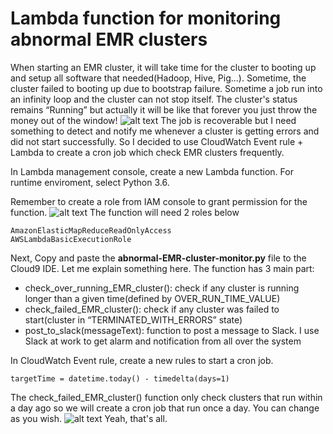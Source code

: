 # Lambda function for monitoring abnormal EMR clusters

When starting an EMR cluster, it will take time for the cluster to booting up and setup all software that needed(Hadoop, Hive, Pig...). Sometime, the cluster failed to booting up due to bootstrap failure. 
Sometime a job run into an infinity loop and the cluster can not stop itself. The cluster's status remains “Running” but actually it will be like that forever you just throw the money out of the window!
![alt text](https://i.imgur.com/EmyFKfo.png)
The job is recoverable but I need something to detect and notify me whenever a cluster is getting errors and did not start successfully. So I decided to use CloudWatch Event rule + Lambda to create a cron job which check EMR clusters frequently.

In Lambda management console, create a new Lambda function.
For runtime enviroment, select Python 3.6.

Remember to create a role from IAM console to grant permission for the function.
![alt text](https://i.imgur.com/indeOfF.png)
The function will need 2 roles below

```
AmazonElasticMapReduceReadOnlyAccess 
AWSLambdaBasicExecutionRole 
```

Next, Copy and paste the **abnormal-EMR-cluster-monitor.py** file to the Cloud9 IDE.
Let me explain something here.
The function has 3 main part:

* check_over_running_EMR_cluster(): check if any cluster is running longer than a given time(defined by OVER_RUN_TIME_VALUE)
* check_failed_EMR_cluster(): check if any cluster was failed to start(cluster in “TERMINATED_WITH_ERRORS” state)
* post_to_slack(messageText): function to post a message to Slack. I use Slack at work to get alarm and notification from all over the system

In CloudWatch Event rule, create a new rules to  start a cron job.

```
targetTime = datetime.today() - timedelta(days=1)
```

The check_failed_EMR_cluster() function only check clusters that run within a day ago so we will create a cron job that run once a day. You can change as you wish.
![alt text](https://i.imgur.com/usmVyDF.png)
Yeah, that's all.
